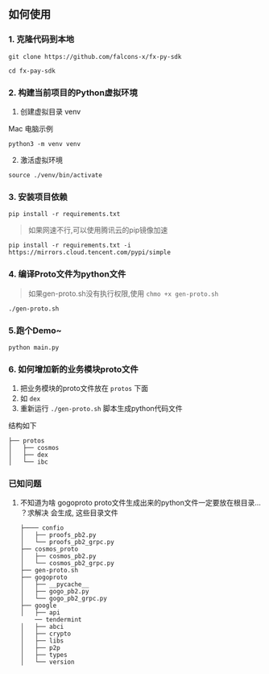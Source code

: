 ## 如何使用

### 1. 克隆代码到本地

```shell
git clone https://github.com/falcons-x/fx-py-sdk

cd fx-pay-sdk
```


### 2. 构建当前项目的Python虚拟环境


1. 创建虚拟目录 venv

Mac 电脑示例

```
python3 -m venv venv
```

2. 激活虚拟环境 

```
source ./venv/bin/activate
```

### 3. 安装项目依赖

```
pip install -r requirements.txt
```

> 如果网速不行,可以使用腾讯云的pip镜像加速
```
pip install -r requirements.txt -i https://mirrors.cloud.tencent.com/pypi/simple
```

### 4. 编译Proto文件为python文件

> 如果gen-proto.sh没有执行权限,使用 `chmo +x gen-proto.sh`

```
./gen-proto.sh
```


### 5.跑个Demo~
```
python main.py

```

### 6. 如何增加新的业务模块proto文件

1. 把业务模块的proto文件放在 `protos` 下面
2. 如 `dex` 
3. 重新运行 `./gen-proto.sh` 脚本生成python代码文件

结构如下

```
├── protos
│   ├── cosmos
│   ├── dex
│   └── ibc
```

### 已知问题

1. 不知道为啥 gogoproto proto文件生成出来的python文件一定要放在根目录... ？求解决
    会生成, 这些目录文件
    ```
    ├──── confio
    │   ├── proofs_pb2.py
    │   └── proofs_pb2_grpc.py
    ├── cosmos_proto
    │   ├── cosmos_pb2.py
    │   └── cosmos_pb2_grpc.py
    ├── gen-proto.sh
    ├── gogoproto
    │   ├── __pycache__
    │   ├── gogo_pb2.py
    │   └── gogo_pb2_grpc.py
    ├── google
    │   ├── api
        ── tendermint
    │   ├── abci
    │   ├── crypto
    │   ├── libs
    │   ├── p2p
    │   ├── types
    │   └── version
    ```